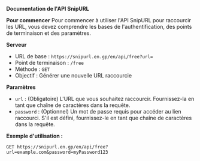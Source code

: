 **Documentation de l'API SnipURL**

**Pour commencer**
Pour commencer à utiliser l'API SnipURL pour raccourcir les URL, vous devez comprendre les bases de l'authentification, des points de terminaison et des paramètres.

**Serveur**
- URL de base : `https://snipurl.en.gp/en/api/free?url=`
- Point de terminaison : `/free`
- Méthode : `GET`
- Objectif : Générer une nouvelle URL raccourcie

**Paramètres**
- `url` : (Obligatoire) L'URL que vous souhaitez raccourcir. Fournissez-la en tant que chaîne de caractères dans la requête.
- `password` : (Optionnel) Un mot de passe requis pour accéder au lien raccourci. S'il est défini, fournissez-le en tant que chaîne de caractères dans la requête.

**Exemple d'utilisation :**
```https
GET https://snipurl.en.gp/en/api/free?url=example.com&password=myPassword123
